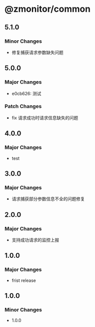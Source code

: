 # @zmonitor/common

## 5.1.0

### Minor Changes

- 修复捕获请求参数缺失问题

## 5.0.0

### Major Changes

- e0cb626: 测试

### Patch Changes

- fix 请求成功时请求信息缺失的问题

## 4.0.0

### Major Changes

- test

## 3.0.0

### Major Changes

- 请求捕获部分参数信息不全的问题修复

## 2.0.0

### Major Changes

- 支持成功请求的监控上报

## 1.0.0

### Major Changes

- frist release

## 1.0.0

### Minor Changes

- 1.0.0
